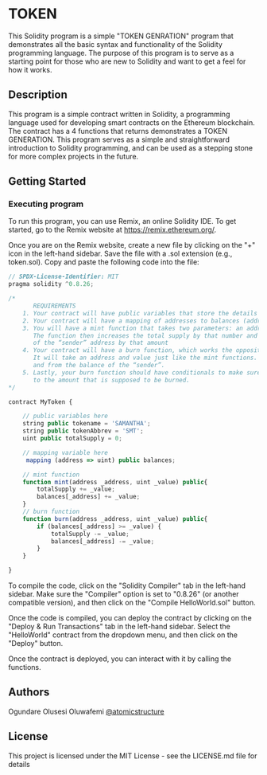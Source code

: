 # TOKEN

This Solidity program is a simple "TOKEN GENRATION" program that demonstrates all the basic syntax and functionality of the Solidity programming language. The purpose of this program is to serve as a starting point for those who are new to Solidity and want to get a feel for how it works.

## Description

This program is a simple contract written in Solidity, a programming language used for developing smart contracts on the Ethereum blockchain. The contract has a 4 functions that returns demonstrates a TOKEN GENERATION. This program serves as a simple and straightforward introduction to Solidity programming, and can be used as a stepping stone for more complex projects in the future.

## Getting Started

### Executing program

To run this program, you can use Remix, an online Solidity IDE. To get started, go to the Remix website at https://remix.ethereum.org/.

Once you are on the Remix website, create a new file by clicking on the "+" icon in the left-hand sidebar. Save the file with a .sol extension (e.g., token.sol). Copy and paste the following code into the file:

```javascript
// SPDX-License-Identifier: MIT
pragma solidity ^0.8.26;

/*
       REQUIREMENTS
    1. Your contract will have public variables that store the details about your coin (Token Name, Token Abbrv., Total Supply)
    2. Your contract will have a mapping of addresses to balances (address => uint)
    3. You will have a mint function that takes two parameters: an address and a value. 
       The function then increases the total supply by that number and increases the balance 
       of the “sender” address by that amount
    4. Your contract will have a burn function, which works the opposite of the mint function, as it will destroy tokens. 
       It will take an address and value just like the mint functions. It will then deduct the value from the total supply 
       and from the balance of the “sender”.
    5. Lastly, your burn function should have conditionals to make sure the balance of "sender" is greater than or equal 
       to the amount that is supposed to be burned.
*/

contract MyToken {

    // public variables here
    string public tokename = 'SAMANTHA';
    string public tokenAbbrev = 'SMT';
    uint public totalSupply = 0;

    // mapping variable here
     mapping (address => uint) public balances;

    // mint function
    function mint(address _address, uint _value) public{
        totalSupply += _value;
        balances[_address] += _value;
    }
    // burn function
    function burn(address _address, uint _value) public{
        if (balances[_address] >= _value) {
            totalSupply -= _value;
            balances[_address] -= _value;
        }
    }

}


```

To compile the code, click on the "Solidity Compiler" tab in the left-hand sidebar. Make sure the "Compiler" option is set to "0.8.26" (or another compatible version), and then click on the "Compile HelloWorld.sol" button.

Once the code is compiled, you can deploy the contract by clicking on the "Deploy & Run Transactions" tab in the left-hand sidebar. Select the "HelloWorld" contract from the dropdown menu, and then click on the "Deploy" button.

Once the contract is deployed, you can interact with it by calling the functions. 

## Authors

Ogundare Olusesi Oluwafemi 
[@atomicstructure](https://twitter.com/atomicstructure)


## License

This project is licensed under the MIT License - see the LICENSE.md file for details